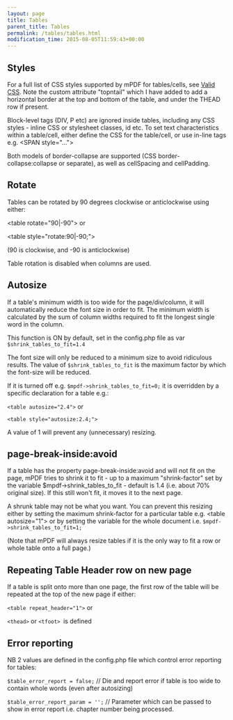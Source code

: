```yaml
---
layout: page
title: Tables
parent_title: Tables
permalink: /tables/tables.html
modification_time: 2015-08-05T11:59:43+00:00
---
```




<h2>Styles</h2>
<p>For a full list of CSS styles supported by mPDF for tables/cells, see&nbsp;<a href="{{ "/css-stylesheets/supported-css.html" | prepend: site.baseurl }}">Valid CSS</a>. Note the custom attribute "topntail" which I have added to add a horizontal border at the top and bottom of the table, and under the THEAD row if present.</p>
<p>Block-level tags (DIV, P etc) are ignored inside tables, including any CSS styles - inline CSS or stylesheet classes, id etc. To set text characteristics within a table/cell, either define the CSS for the table/cell, or use in-line tags e.g. &lt;SPAN style="..."&gt;</p>
<p>Both models of border-collapse are supported (CSS border-collapse:collapse or separate), as well as cellSpacing and cellPadding.</p>
<h2>Rotate</h2>
<p>Tables can be rotated by 90 degrees clockwise or anticlockwise using either:

&lt;table rotate="90|-90"&gt; or

&lt;table style="rotate:90|-90;"&gt;

(90 is clockwise, and -90 is anticlockwise)</p>
<p>Table rotation is disabled when columns are used.</p>
<h2>Autosize</h2>
<p>If a table's minimum width is too wide for the page/div/column, it will automatically reduce the font size in order to fit. The minimum width is calculated by the sum of column widths required to fit the longest single word in the column.</p>
<p>This function is ON by default, set in the <span class="filename">config.php</span> file as var <code>$shrink_tables_to_fit=1.4</code></p>
<p>The font size will only be reduced to a minimum size to avoid ridiculous results. The value of <code>$shrink_tables_to_fit</code> is the maximum factor by which the font-size will be reduced.</p>
<p>If it is turned off e.g. <code>$mpdf-&gt;shrink_tables_to_fit=0;</code> it is overridden by a specific declaration for a table e.g.:

<code>&lt;table autosize="2.4"&gt;</code> or

<code>&lt;table style="autosize:2.4;"&gt;</code></p>
<p>A value of 1 will prevent any (unnecessary) resizing.</p>
<h2>page-break-inside:avoid</h2>
<p>If a table has the property page-break-inside:avoid and will not fit on the page, mPDF tries to shrink it to fit - up to a maximum "shrink-factor" set by the variable $mpdf-&gt;shrink_tables_to_fit - default is 1.4 (i.e. about 70% original size). If this still won't fit, it moves it to the next page.</p>
<p>A shrunk table may not be what you want. You can prevent this resizing either by setting the maximum shrink-factor for a particular table e.g. &lt;table autosize="1"&gt; or by setting the variable for the whole document i.e. <code>$mpdf-&gt;shrink_tables_to_fit=1;</code>

(Note that mPDF will always resize tables if it is the only way to fit a row or whole table onto a full page.)</p>
<h2>Repeating Table Header row on new page</h2>
<p>If a table is split onto more than one page, the first row of the table will be repeated at the top of the new page if either:

<code>&lt;table repeat_header="1"&gt;</code> or

<code>&lt;thead&gt;</code> or <code>&lt;tfoot&gt; </code>is defined</p>
<h2>Error reporting</h2>
<p>NB 2 values are defined in the <span class="filename">config.php</span> file which control error reporting for tables:

<code>$table_error_report = false;</code> // Die and report error if table is too wide to contain whole words (even after autosizing)

<code>$table_error_report_param = '';</code> // Parameter which can be passed to show in error report i.e. chapter number being processed.</p>
